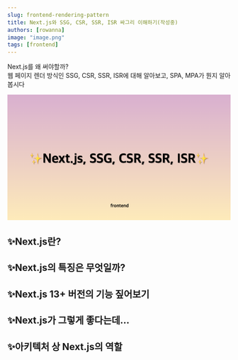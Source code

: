 ```yaml
---
slug: frontend-rendering-pattern
title: Next.js와 SSG, CSR, SSR, ISR 싸그리 이해하기(작성중)
authors: [rowanna]
image: "image.png"
tags: [frontend]
---
```


Next.js를 왜 써야할까?  
웹 페이지 렌더 방식인 SSG, CSR, SSR, ISR에 대해 알아보고, SPA, MPA가 뭔지 알아봅시다

<!-- truncate -->

![alt text](image.png)

## ✨Next.js란?

## ✨Next.js의 특징은 무엇일까?

## ✨Next.js 13+ 버전의 기능 짚어보기

## ✨Next.js가 그렇게 좋다는데...

## ✨아키텍처 상 Next.js의 역할
